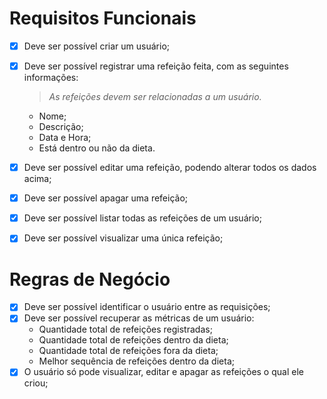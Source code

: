 # Requisitos Funcionais

- [x] Deve ser possível criar um usuário;
- [x] Deve ser possível registrar uma refeição feita, com as seguintes informações:
    > *As refeições devem ser relacionadas a um usuário.*
    - Nome;
    - Descrição;
    - Data e Hora;
    - Está dentro ou não da dieta.
- [x] Deve ser possível editar uma refeição, podendo alterar todos os dados acima;
- [x] Deve ser possível apagar uma refeição;
- [x] Deve ser possível listar todas as refeições de um usuário;
- [x] Deve ser possível visualizar uma única refeição;


# Regras de Negócio
- [x] Deve ser possível identificar o usuário entre as requisições;
- [x] Deve ser possível recuperar as métricas de um usuário:
    - Quantidade total de refeições registradas;
    - Quantidade total de refeições dentro da dieta;
    - Quantidade total de refeições fora da dieta;
    - Melhor sequência de refeições dentro da dieta;
- [x] O usuário só pode visualizar, editar e apagar as refeições o qual ele criou;
